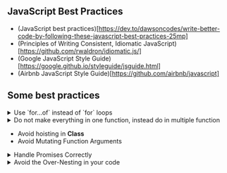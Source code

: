 ## JavaScript Best Practices

* (JavaScript best practices)[https://dev.to/dawsoncodes/write-better-code-by-following-these-javascript-best-practices-25mp]
* (Principles of Writing Consistent, Idiomatic JavaScript)[https://github.com/rwaldron/idiomatic.js/]
* (Google JavaScript Style Guide)[https://google.github.io/styleguide/jsguide.html]
* (Airbnb JavaScript Style Guide)[https://github.com/airbnb/javascript]
 

## Some best practices

<details>
<summary>Use `for...of` instead of `for` loops</summary>

```js

//❌ Using traditional for loops
const cities = ["Dhaka", "Rajshahi", "Khulna", "Barishal", "Sylhet"]
for (let i = 0; i < cities.length; i++) {
    const city = cities[i]
    console.log(city)
}


//✅ Using for...of loops
for(const city of cities) {
    console.log(city)
}

```
</details>



<details>
<summary>Do not make everything in one function, instead do in multiple function</summary>

```JS 
//❌ Do not make everything in one function
function calculateOrderTotal(order) {
    let total = 0;

    for (let i = 0; i < order.items.length; i++) {
        total += order.items[i].price * order.items[i].quantity
    }

    let tax = total * 0.07

    return total + tax
}


//✅ Do things in multiple function
function calculateOrderTotal(items) {
    let total = 0;

    for (let i = 0; i < items.length; i++){
        total += items[i].price * items[i].quantity
    }

    return total
}

function calculateTax(total) {
    return total * 0.07
}

function calculateOrderTotal(order) {
    let subTotal = calculateSubTotal(order.items)

    let tax = calculateTax(subTotal)

    return subtotal + tax
}
```
</details>



* Avoid hoisting in **Class**
* Avoid Mutating Function Arguments



<details>
<summary>Handle Promises Correctly</summary>

```JS
//❌ Not handling promises correctly
async function fetchData() {
    const response = await fetch("https://jsonplaceholder.typicode.com/todos/1")
    const data = await response.json()

    return data
}



//✅ Handling promises correctly
async function fetchData() {
    try {
      const response = await fetch("https://jsonplaceholder.typicode.com/todos/1")
      const data = await response.json()

      return data   
    } catch(error) {
      throw new Error(error)
    }
}

```
</details>



<details>
<summary>Avoid the Over-Nesting in your code</summary>

```JS
//❌ Nesting code blocks too much and not using the return keyword
function checkSum(num) {
    if (num > 0) {
        console.log("Number is positive")
    } else {
        if (num < 0) {
            console.log("Number is negative")
        } else {
            console.log("Number is Zero")
        }
    }
}



//✅ Using the return keyword instead of the else statement
function checkSum(sum) {
    if (num > 0) {
        console.log("Number is positive")
        return
    }

    if (num < 0) {
        console.log("Number is negative")
        return
    }

    console.log("Number is Zero")
}

```
</details>